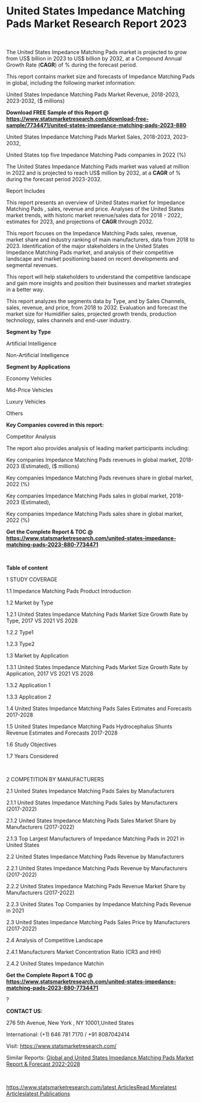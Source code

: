 <h1>United States Impedance Matching Pads Market Research Report 2023</h1><br/><p>The United States Impedance Matching Pads market is projected to grow from US$ billion in 2023 to US$ billion by 2032, at a Compound Annual Growth Rate (<strong>CAGR</strong>) of % during the forecast period.</p>
 
 
 
 <p>This report contains market size and forecasts of Impedance Matching Pads in global, including the following market information:</p>
 
 
 
 <p>United States Impedance Matching Pads Market Revenue, 2018-2023, 2023-2032, ($ millions)</p>
 
 
 
 <p><strong>Download FREE Sample of this Report @ <a href="https://www.statsmarketresearch.com/download-free-sample/7734471/united-states-impedance-matching-pads-2023-880">https://www.statsmarketresearch.com/download-free-sample/7734471/united-states-impedance-matching-pads-2023-880</a></strong></p>
 
 
 
 <p>United States Impedance Matching Pads Market Sales, 2018-2023, 2023-2032,</p>
 
 
 
 <p>United States top five Impedance Matching Pads companies in 2022 (%)</p>
 
 
 
 <p>The United States Impedance Matching Pads market was valued at million in 2022 and is projected to reach US$ million by 2032, at a <strong>CAGR</strong> of % during the forecast period 2023-2032.</p>
 
 
 
 <p>Report Includes</p>
 
 
 
 <p>This report presents an overview of United States market for Impedance Matching Pads , sales, revenue and price. Analyses of the United States market trends, with historic market revenue/sales data for 2018 - 2022, estimates for 2023, and projections of <strong>CAGR</strong> through 2032.</p>
 
 
 
 <p>This report focuses on the Impedance Matching Pads sales, revenue, market share and industry ranking of main manufacturers, data from 2018 to 2023. Identification of the major stakeholders in the United States Impedance Matching Pads market, and analysis of their competitive landscape and market positioning based on recent developments and segmental revenues.</p>
 
 
 
 <p>This report will help stakeholders to understand the competitive landscape and gain more insights and position their businesses and market strategies in a better way.</p>
 
 
 
 <p>This report analyzes the segments data by Type, and by Sales Channels, sales, revenue, and price, from 2018 to 2032. Evaluation and forecast the market size for Humidifier sales, projected growth trends, production technology, sales channels and end-user industry.</p>
 
 
 
 <p><strong>Segment by Type</strong></p>
 
 
 
 <p>Artificial Intelligence</p>
 
 
 
 <p>Non-Artificial Intelligence</p>
 
 
 
 <p><strong>Segment <strong><strong>by Applications</strong></strong></strong></p>
 
 
 
 <p>Economy Vehicles</p>
 
 
 
 <p>Mid-Price Vehicles</p>
 
 
 
 <p>Luxury Vehicles</p>
 
 
 
 <p>Others</p>
 
 
 
 <p><strong>Key Companies covered in this report:</strong></p>
 
 
 
 <p>Competitor Analysis</p>
 
 
 
 <p>The report also provides analysis of leading market participants including:</p>
 
 
 
 <p>Key companies Impedance Matching Pads revenues in global market, 2018-2023 (Estimated), ($ millions)</p>
 
 
 
 <p>Key companies Impedance Matching Pads revenues share in global market, 2022 (%)</p>
 
 
 
 <p>Key companies Impedance Matching Pads sales in global market, 2018-2023 (Estimated),</p>
 
 
 
 <p>Key companies Impedance Matching Pads sales share in global market, 2022 (%)</p>
 
 
 
 <div><b>Get the Complete Report & TOC @ <a href="https://www.statsmarketresearch.com/united-states-impedance-matching-pads-2023-880-7734471">https://www.statsmarketresearch.com/united-states-impedance-matching-pads-2023-880-7734471</a></b></div>
 
 
 
 <p><br />
 
 <b>Table of content</b></p>
 
 
 
 <p>1 STUDY COVERAGE<br />
 
 1.1 Impedance Matching Pads Product Introduction<br />
 
 1.2 Market by Type<br />
 
 1.2.1 United States Impedance Matching Pads Market Size Growth Rate by Type, 2017 VS 2021 VS 2028<br />
 
 1.2.2 Type1<br />
 
 1.2.3 Type2<br />
 
 1.3 Market by Application<br />
 
 1.3.1 United States Impedance Matching Pads Market Size Growth Rate by Application, 2017 VS 2021 VS 2028<br />
 
 1.3.2 Application 1<br />
 
 1.3.3 Application 2<br />
 
 1.4 United States Impedance Matching Pads Sales Estimates and Forecasts 2017-2028<br />
 
 1.5 United States Impedance Matching Pads Hydrocephalus Shunts Revenue Estimates and Forecasts 2017-2028<br />
 
 1.6 Study Objectives<br />
 
 1.7 Years Considered<br />
 
 <br />
 
 2 COMPETITION BY MANUFACTURERS<br />
 
 2.1 United States Impedance Matching Pads Sales by Manufacturers<br />
 
 2.1.1 United States Impedance Matching Pads Sales by Manufacturers (2017-2022)<br />
 
 2.1.2 United States Impedance Matching Pads Sales Market Share by Manufacturers (2017-2022)<br />
 
 2.1.3 Top Largest Manufacturers of Impedance Matching Pads in 2021 in United States<br />
 
 2.2 United States Impedance Matching Pads Revenue by Manufacturers<br />
 
 2.2.1 United States Impedance Matching Pads Revenue by Manufacturers (2017-2022)<br />
 
 2.2.2 United States Impedance Matching Pads Revenue Market Share by Manufacturers (2017-2022)<br />
 
 2.2.3 United States Top Companies by Impedance Matching Pads Revenue in 2021<br />
 
 2.3 United States Impedance Matching Pads Sales Price by Manufacturers (2017-2022)<br />
 
 2.4 Analysis of Competitive Landscape<br />
 
 2.4.1 Manufacturers Market Concentration Ratio (CR3 and HHI)<br />
 
 2.4.2 United States Impedance Matchin</p>
 
 
 
 <div><b>Get the Complete Report & TOC @ <a href="https://www.statsmarketresearch.com/united-states-impedance-matching-pads-2023-880-7734471">https://www.statsmarketresearch.com/united-states-impedance-matching-pads-2023-880-7734471</a></b></div>
 
 
 
 <p>? </p>
 
 
 
 <p><b>CONTACT US:</b><br />
 
 276 5th Avenue, New York , NY 10001,United States<br />
 
 International: (+1) 646 781 7170 / +91 8087042414<br />
 
 Visit: <a href="https://www.statsmarketresearch.com/">https://www.statsmarketresearch.com/</a><br />
 
 Similar Reports: <a href="https://www.statsmarketresearch.com/united-states-impedance-matching-pads-2023-880-7734471">Global and United States Impedance Matching Pads Market Report & Forecast 2022-2028</a><br />
 
 <br />
 
 <a href="https://gyeongbokgung.com">https://www.statsmarketresearch.com/</a><a href="https://hallyeomaritime.com">latest Articles</a><a href="https://jingwansa.com">Read More</a><a href="https://nguoiviet.jp/">latest Articles</a><a href="https://www.intelmarketresearch.com/">latest Publications</a></p>